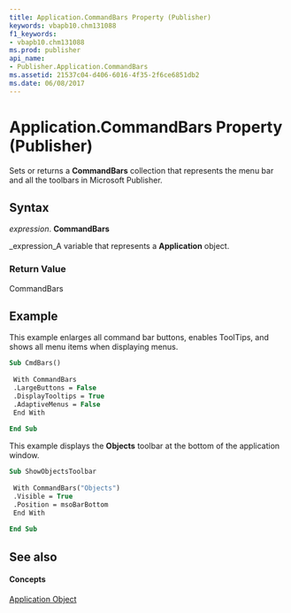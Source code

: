 ```yaml
---
title: Application.CommandBars Property (Publisher)
keywords: vbapb10.chm131088
f1_keywords:
- vbapb10.chm131088
ms.prod: publisher
api_name:
- Publisher.Application.CommandBars
ms.assetid: 21537c04-d406-6016-4f35-2f6ce6851db2
ms.date: 06/08/2017
---
```



# Application.CommandBars Property (Publisher)

Sets or returns a  **CommandBars** collection that represents the menu bar and all the toolbars in Microsoft Publisher.


## Syntax

 _expression_. **CommandBars**

 _expression_A variable that represents a  **Application** object.


### Return Value

CommandBars


## Example

This example enlarges all command bar buttons, enables ToolTips, and shows all menu items when displaying menus.


```vb
Sub CmdBars() 
 
 With CommandBars 
 .LargeButtons = False 
 .DisplayTooltips = True 
 .AdaptiveMenus = False 
 End With 
 
End Sub
```

This example displays the  **Objects** toolbar at the bottom of the application window.




```vb
Sub ShowObjectsToolbar 
 
 With CommandBars("Objects") 
 .Visible = True 
 .Position = msoBarBottom 
 End With 
 
End Sub
```


## See also


#### Concepts


 [Application Object](application-object-publisher.md)

